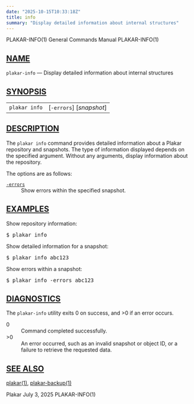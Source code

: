 ```yaml
---
date: "2025-10-15T10:33:18Z"
title: info
summary: "Display detailed information about internal structures"
---
```

<div class="head" role="doc-pageheader" aria-label="Manual header
  line"><span class="head-ltitle">PLAKAR-INFO(1)</span>
  <span class="head-vol">General Commands Manual</span>
  <span class="head-rtitle">PLAKAR-INFO(1)</span></div>
<main class="manual-text">
<section class="Sh">
<h2 class="Sh" id="NAME"><a class="permalink" href="#NAME">NAME</a></h2>
<p class="Pp"><code class="Nm">plakar-info</code> &#x2014;
    <span class="Nd" role="doc-subtitle">Display detailed information about
    internal structures</span></p>
</section>
<section class="Sh">
<h2 class="Sh" id="SYNOPSIS"><a class="permalink" href="#SYNOPSIS">SYNOPSIS</a></h2>
<table class="Nm">
  <tr>
    <td><code class="Nm">plakar info</code></td>
    <td>[<code class="Fl">-errors</code>] [<var class="Ar">snapshot</var>]</td>
  </tr>
</table>
</section>
<section class="Sh">
<h2 class="Sh" id="DESCRIPTION"><a class="permalink" href="#DESCRIPTION">DESCRIPTION</a></h2>
<p class="Pp">The <code class="Nm">plakar info</code> command provides detailed
    information about a Plakar repository and snapshots. The type of information
    displayed depends on the specified argument. Without any arguments, display
    information about the repository.</p>
<p class="Pp">The options are as follows:</p>
<dl class="Bl-tag">
  <dt id="errors"><a class="permalink" href="#errors"><code class="Fl">-errors</code></a></dt>
  <dd>Show errors within the specified snapshot.</dd>
</dl>
</section>
<section class="Sh">
<h2 class="Sh" id="EXAMPLES"><a class="permalink" href="#EXAMPLES">EXAMPLES</a></h2>
<p class="Pp">Show repository information:</p>
<div class="Bd Pp Bd-indent Li">
<pre>$ plakar info</pre>
</div>
<p class="Pp">Show detailed information for a snapshot:</p>
<div class="Bd Pp Bd-indent Li">
<pre>$ plakar info abc123</pre>
</div>
<p class="Pp">Show errors within a snapshot:</p>
<div class="Bd Pp Bd-indent Li">
<pre>$ plakar info -errors abc123</pre>
</div>
</section>
<section class="Sh">
<h2 class="Sh" id="DIAGNOSTICS"><a class="permalink" href="#DIAGNOSTICS">DIAGNOSTICS</a></h2>
<p class="Pp">The <code class="Nm">plakar-info</code> utility exits&#x00A0;0 on
    success, and&#x00A0;&gt;0 if an error occurs.</p>
<dl class="Bl-tag">
  <dt>0</dt>
  <dd>Command completed successfully.</dd>
  <dt>&gt;0</dt>
  <dd>An error occurred, such as an invalid snapshot or object ID, or a failure
      to retrieve the requested data.</dd>
</dl>
</section>
<section class="Sh">
<h2 class="Sh" id="SEE_ALSO"><a class="permalink" href="#SEE_ALSO">SEE
  ALSO</a></h2>
<p class="Pp"><a class="Xr" href="../plakar/" aria-label="plakar, section
    1">plakar(1)</a>,
    <a class="Xr" href="../plakar-backup/" aria-label="plakar-backup, section
    1">plakar-backup(1)</a></p>
</section>
</main>
<div class="foot" role="doc-pagefooter" aria-label="Manual footer
  line"><span class="foot-left">Plakar</span> <span class="foot-date">July 3,
  2025</span> <span class="foot-right">PLAKAR-INFO(1)</span></div>
